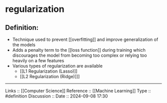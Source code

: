 # regularization

## Definition:

- Technique used to prevent [[overfitting]] and improve generalization of the models
- Adds a penalty term to the [[loss function]] during training which discourages the model from becoming too complex or relying too heavily on a few features
- Various types of regularization are available
	- [[L1 Regularization (Lasso)]]
	- [[L2 Regularization (Ridge)]]]
---
Links ::  [[Computer Science]] 
Reference ::   [[Machine Learning]]
Type :: #definition
Discussion ::
Date :: 2024-09-08 17:30